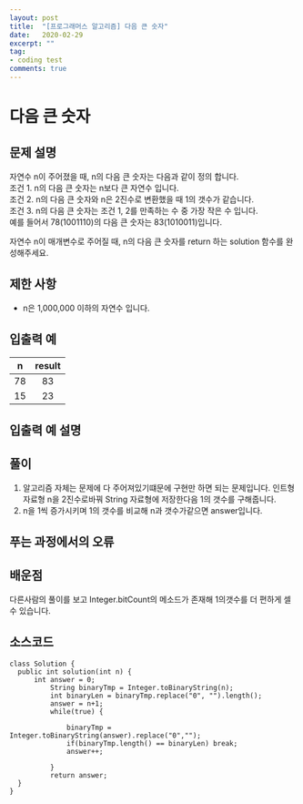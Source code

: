```yaml
---
layout: post
title:  "[프로그래머스 알고리즘] 다음 큰 숫자"
date:   2020-02-29
excerpt: ""
tag:
- coding test 
comments: true
---
```


# 다음 큰 숫자

## 문제 설명  
자연수 n이 주어졌을 때, n의 다음 큰 숫자는 다음과 같이 정의 합니다.  
조건 1. n의 다음 큰 숫자는 n보다 큰 자연수 입니다.  
조건 2. n의 다음 큰 숫자와 n은 2진수로 변환했을 때 1의 갯수가 같습니다.  
조건 3. n의 다음 큰 숫자는 조건 1, 2를 만족하는 수 중 가장 작은 수 입니다.  
예를 들어서 78(1001110)의 다음 큰 숫자는 83(1010011)입니다.  

자연수 n이 매개변수로 주어질 때, n의 다음 큰 숫자를 return 하는 solution 함수를 완성해주세요.

  
## 제한 사항  
* n은 1,000,000 이하의 자연수 입니다.

## 입출력 예  
  
|n|result|
|:---:|:---:|
|78|83|
|15|23|

  
## 입출력 예 설명




## 풀이
1. 알고리즘 자체는 문제에 다 주어져있기떄문에 구현만 하면 되는 문제입니다. 인트형 자료형 n을 2진수로바꿔 String 자료형에 저장한다음 1의 갯수를 구해줍니다.
2. n을 1씩 증가시키며 1의 갯수를 비교해 n과 갯수가같으면 answer입니다.



## 푸는 과정에서의 오류




## 배운점
다른사람의 풀이를 보고 Integer.bitCount의 메소드가 존재해 1의갯수를 더 편하게 셀수 있습니다.



## 소스코드
~~~
class Solution {
  public int solution(int n) {
      int answer = 0;
	      String binaryTmp = Integer.toBinaryString(n);
	      int binaryLen = binaryTmp.replace("0", "").length();
	      answer = n+1;
	      while(true) {

              binaryTmp = Integer.toBinaryString(answer).replace("0","");
              if(binaryTmp.length() == binaryLen) break;    
	          answer++;
	          
	      } 
	      return answer;
  }
}
~~~
